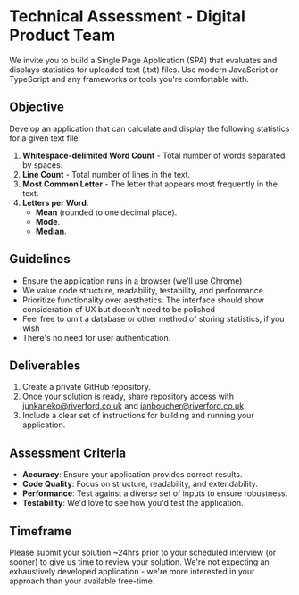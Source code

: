 # Technical Assessment - Digital Product Team

We invite you to build a Single Page Application (SPA) that evaluates and displays statistics for uploaded text (.txt) files. Use modern JavaScript or TypeScript and any frameworks or tools you're comfortable with.

## Objective
Develop an application that can calculate and display the following statistics for a given text file:

1. **Whitespace-delimited Word Count** - Total number of words separated by spaces.
2. **Line Count** - Total number of lines in the text.
3. **Most Common Letter** - The letter that appears most frequently in the text.
4. **Letters per Word**:
   - **Mean** (rounded to one decimal place).
   - **Mode**.
   - **Median**.

## Guidelines

- Ensure the application runs in a browser (we'll use Chrome)
- We value code structure, readability, testability, and performance
- Prioritize functionality over aesthetics. The interface should show consideration of UX but doesn't need to be polished
- Feel free to omit a database or other method of storing statistics, if you wish
- There's no need for user authentication.


## Deliverables

1. Create a private GitHub repository.
2. Once your solution is ready, share repository access with [junkaneko@riverford.co.uk](mailto:junkaneko@riverford.co.uk) and [ianboucher@riverford.co.uk](mailto:ianboucher@riverford.co.uk).
3. Include a clear set of instructions for building and running your application.

## Assessment Criteria

- **Accuracy**: Ensure your application provides correct results.
- **Code Quality**: Focus on structure, readability, and extendability.
- **Performance**: Test against a diverse set of inputs to ensure robustness.
- **Testability**: We'd love to see how you'd test the application.

## Timeframe
Please submit your solution ~24hrs prior to your scheduled interview (or sooner) to give us time to review your solution. We're not expecting an exhaustively developed application - we're more interested in your approach than your available free-time.
